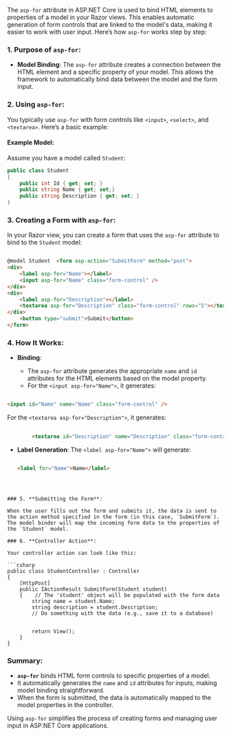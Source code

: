 The `asp-for` attribute in ASP.NET Core is used to bind HTML elements to properties of a model in your Razor views. This enables automatic generation of form controls that are linked to the model's data, making it easier to work with user input. Here’s how `asp-for` works step by step:

### 1. **Purpose of `asp-for`**:

- **Model Binding**: The `asp-for` attribute creates a connection between the HTML element and a specific property of your model. This allows the framework to automatically bind data between the model and the form input.

### 2. **Using `asp-for`**:

You typically use `asp-for` with form controls like `<input>`, `<select>`, and `<textarea>`. Here’s a basic example:

#### Example Model:

Assume you have a model called `Student`:

```csharp
public class Student 
{    
	public int Id { get; set; }    
	public string Name { get; set;}     
	public string Description { get; set; }
}
```

### 3. **Creating a Form with `asp-for`**:

In your Razor view, you can create a form that uses the `asp-for` attribute to bind to the `Student` model:

```html

@model Student  <form asp-action="SubmitForm" method="post">
<div>         
	<label asp-for="Name"></label>         
	<input asp-for="Name" class="form-control" /> 
</div>     
<div>         
	<label asp-for="Description"></label>        
	<textarea asp-for="Description" class="form-control" rows="5"></textarea> 
</div>     
	<button type="submit">Submit</button> 
</form>
```

### 4. **How It Works**:

- **Binding**:
    
    - The `asp-for` attribute generates the appropriate `name` and `id` attributes for the HTML elements based on the model property.
    - For the `<input asp-for="Name">`, it generates:
        
```html

<input id="Name" name="Name" class="form-control" />
```

        
 For the `<textarea asp-for="Description">`, it generates:
        
```html
    
        <textarea id="Description" name="Description" class="form-control" rows="5"></textarea>
```
        
- **Label Generation**: The `<label asp-for="Name">` will generate:
    
    ```html
    
    <label for="Name">Name</label>
```

    

### 5. **Submitting the Form**:

When the user fills out the form and submits it, the data is sent to the action method specified in the form (in this case, `SubmitForm`). The model binder will map the incoming form data to the properties of the `Student` model.

### 6. **Controller Action**:

Your controller action can look like this:

```csharp
public class StudentController : Controller 
{   
	[HttpPost]     
	public IActionResult SubmitForm(Student student) 
	{    // The 'student' object will be populated with the form data        
		string name = student.Name;        
		string description = student.Description;        
		// Do something with the data (e.g., save it to a database)   

			  
		return View();   
	} 
}
````

### Summary:

- **`asp-for`** binds HTML form controls to specific properties of a model.
- It automatically generates the `name` and `id` attributes for inputs, making model binding straightforward.
- When the form is submitted, the data is automatically mapped to the model properties in the controller.

Using `asp-for` simplifies the process of creating forms and managing user input in ASP.NET Core applications.